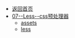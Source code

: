 - [返回首页](/)
- [07--Less--css预处理器](07--Less--css预处理器/)
  - [assets](07--Less--css预处理器/assets/)
  - [less](07--Less--css预处理器/less.md)
